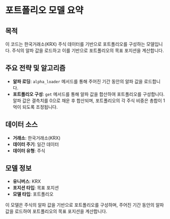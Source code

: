 # 포트폴리오 모델 요약

## 목적
이 코드는 한국거래소(KRX) 주식 데이터를 기반으로 포트폴리오를 구성하는 모델입니다. 주식의 알파 값을 로드하고 이를 기반으로 포트폴리오의 목표 포지션을 계산합니다.

## 주요 전략 및 알고리즘
- **알파 로딩**: `alpha_loader` 메서드를 통해 주어진 기간 동안의 알파 값을 로드합니다.
- **포트폴리오 구성**: `get` 메서드를 통해 알파 값을 합산하여 포트폴리오를 구성합니다. 알파 값은 결측치를 0으로 채운 후 합산되며, 포트폴리오의 각 주식 비중은 총합이 1억이 되도록 조정됩니다.

## 데이터 소스
- **거래소**: 한국거래소(KRX)
- **데이터 주기**: 일간 데이터
- **데이터 유형**: 주식

## 모델 정보
- **유니버스**: KRX
- **포지션 타입**: 목표 포지션
- **모델 타입**: 포트폴리오

이 모델은 주식의 알파 값을 기반으로 포트폴리오를 구성하며, 주어진 기간 동안의 알파 값을 로드하여 포트폴리오의 목표 포지션을 계산합니다.